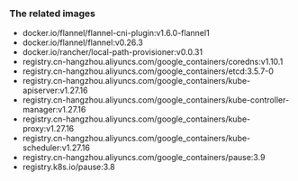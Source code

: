 ### The related images
- docker.io/flannel/flannel-cni-plugin:v1.6.0-flannel1
- docker.io/flannel/flannel:v0.26.3
- docker.io/rancher/local-path-provisioner:v0.0.31
- registry.cn-hangzhou.aliyuncs.com/google_containers/coredns:v1.10.1
- registry.cn-hangzhou.aliyuncs.com/google_containers/etcd:3.5.7-0
- registry.cn-hangzhou.aliyuncs.com/google_containers/kube-apiserver:v1.27.16
- registry.cn-hangzhou.aliyuncs.com/google_containers/kube-controller-manager:v1.27.16
- registry.cn-hangzhou.aliyuncs.com/google_containers/kube-proxy:v1.27.16
- registry.cn-hangzhou.aliyuncs.com/google_containers/kube-scheduler:v1.27.16
- registry.cn-hangzhou.aliyuncs.com/google_containers/pause:3.9
- registry.k8s.io/pause:3.8
